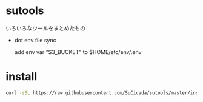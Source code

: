 # sutools
いろいろなツールをまとめたもの

- dot env file sync

    add env var "S3_BUCKET" to $HOME/etc/env/.env


# install
```bash
curl -sSL https://raw.githubusercontent.com/SuCicada/sutools/master/install.rb | ruby
```